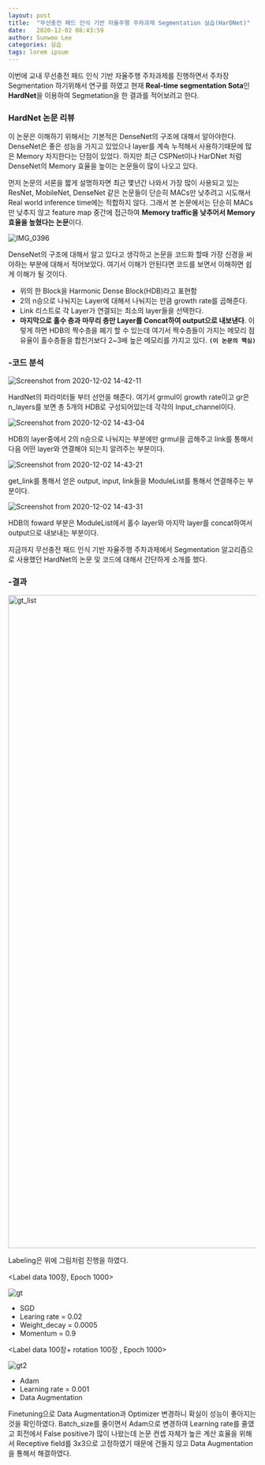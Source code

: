 ```yaml
---
layout: post
title:  "무선충전 패드 인식 기반 자율주행 주차과제 Segmentation 실습(HarDNet)"
date:   2020-12-02 08:43:59
author: Sunwoo Lee
categories: 실습
tags: lorem ipsum
---
```


이번에 교내 무선충전 패드 인식 기반 자율주행 주차과제를 진행하면서 주차장 Segmentation 하기위해서 연구를 하였고 현재 **Real-time segmentation Sota**인 **HardNet**을 이용하여 Segmetation을 한 결과를 적어보려고 한다.

### HardNet 논문 리뷰

이 논문은 이해하기 위해서는 기본적은 DenseNet의 구조에 대해서 알아야한다. DenseNet은 좋은 성능을 가지고 있었으나 layer를 계속 누적해서 사용하기때문에 많은 Memory 차지한다는 단점이 있었다. 하지만 최근 CSPNet이나 HarDNet 처럼 DenseNet의 Memory 효율을 높이는 논문들이 많이 나오고 있다. 

먼저 논문의 서론을 짧게 설명하자면 최근 몇년간 나와서  가장 많이 사용되고 있는 ResNet, MobileNet, DenseNet 같은 논문들이 단순히 MACs만 낮추려고 시도해서 Real world inference time에는 적합하지 않다. 그래서 본 논문에서는 단순히 MACs만 낮추지 않고 feature map 중간에 접근하여 **Memory traffic을 낮추어서 Memory 효율을 높혔다는 논문**이다. 

![IMG_0396](https://user-images.githubusercontent.com/47741696/101634458-12ba2480-3a6c-11eb-9d9c-562a506e306e.JPG)

DenseNet의 구조에 대해서 알고 있다고 생각하고 논문을 코드화 할때 가장 신경을 써야하는 부분에 대해서 적어보았다. 여기서 이해가 안된다면 코드를 보면서 이해하면 쉽게 이해가 될 것이다. 

- 위의 한 Block을 Harmonic Dense Block(HDB)라고 표현함
- 2의 n승으로 나눠지는 Layer에 대해서 나눠지는 만큼 growth rate를 곱해준다.
- Link 리스트로 각 Layer가 연결되는 최소의 layer들을 선택한다.
- **마지막으로 홀수 층과 마무리 층만 Layer를 Concat하여 output으로 내보낸다**. 이렇게 하면 HDB의 짝수층을 폐기 할 수 있는데 여기서 짝수층들이 가지는 메모리 점유율이 홀수층들을 합친거보다 2~3배 높은 메모리를 가지고 있다. **`(이 논문의 핵심)`**



### -코드 분석



![Screenshot from 2020-12-02 14-42-11](https://user-images.githubusercontent.com/47741696/101640082-6714d280-3a73-11eb-9701-c6752d540386.png)

HardNet의 파라미터들 부터 선언을 해준다. 여기서 grmul이 growth rate이고 gr은 n_layers를 보면 총 5개의 HDB로 구성되어있는데 각각의 Input_channel이다.



![Screenshot from 2020-12-02 14-43-04](https://user-images.githubusercontent.com/47741696/101640616-0f2a9b80-3a74-11eb-93d7-3ac81e72ae57.png)

HDB의 layer중에서 2의 n승으로 나눠지는 부분에만 grmul을 곱해주고 link를 통해서 다음 어떤 layer와 연결해야 되는지 알려주는 부분이다.



![Screenshot from 2020-12-02 14-43-21](https://user-images.githubusercontent.com/47741696/101640880-6a5c8e00-3a74-11eb-8f51-1d5b13dbc438.png)

get_link를 통해서 얻은 output, input, link들을 ModuleList를 통해서 연결해주는 부분이다.



![Screenshot from 2020-12-02 14-43-31](https://user-images.githubusercontent.com/47741696/101641713-6f6e0d00-3a75-11eb-9999-c28d5a039e0d.png)

HDB의 foward 부분은 ModuleList에서 홀수 layer와 마지막 layer를 concat하여서 output으로 내보내는 부분이다.



지금까지 무선충전 패드 인식 기반 자율주행 주차과제에서 Segmentation 알고리즘으로 사용했던 HardNet의 논문 및 코드에 대해서 간단하게 소개를 했다. 



### -결과

<img width="1323" alt="gt_list" src="https://user-images.githubusercontent.com/47741696/101644136-2e2b2c80-3a78-11eb-836d-274ee70849ca.png">

Labeling은 위에 그림처럼 진행을 하였다.



<Label data 100장, Epoch 1000>

![gt](https://user-images.githubusercontent.com/47741696/101644378-764a4f00-3a78-11eb-8056-e13f39b3c84c.PNG)

- SGD
- Learing rate = 0.02
- Weight_decay = 0.0005
- Momentum = 0.9



<Label data 100장+ rotation 100장 , Epoch 1000>

![gt2](https://user-images.githubusercontent.com/47741696/101644521-a134a300-3a78-11eb-95c6-ac98aaec0f40.PNG)

- Adam
- Learning rate = 0.001
- Data Augmentation

Finetuning으로 Data Augmentation과 Optimizer 변경하니 확실이 성능이 좋아지는 것을 확인하였다. Batch_size를 줄이면서 Adam으로 변경하여 Learning rate를 줄였고 회전에서 False positive가 많이 나왔는데 논문 컨셉 자체가 높은 계산 효율을 위해서 Receptive field를 3x3으로 고정하였기 때문에 건들지 않고 Data Augmentation을 통해서 해결하였다.